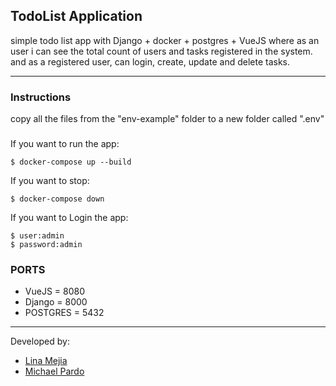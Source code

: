 ## TodoList Application

simple todo list app with Django + docker + postgres + VueJS where as an user i can see the total count of users and tasks registered in the system. and as a registered user, can login, create, update and delete tasks.


---

### Instructions
copy all the files from the "env-example" folder to a new folder called ".env"
### 

If you want to run the app:

```
$ docker-compose up --build
```

If you want to stop:

```
$ docker-compose down
```

If you want to Login the app:

```
$ user:admin
$ password:admin
```

### PORTS

- VueJS = 8080
- Django = 8000
- POSTGRES = 5432

---




Developed by:

* [Lina Mejia](https://github.com/LinaMejia)
* [Michael Pardo](https://github.com/stiverpardo)
